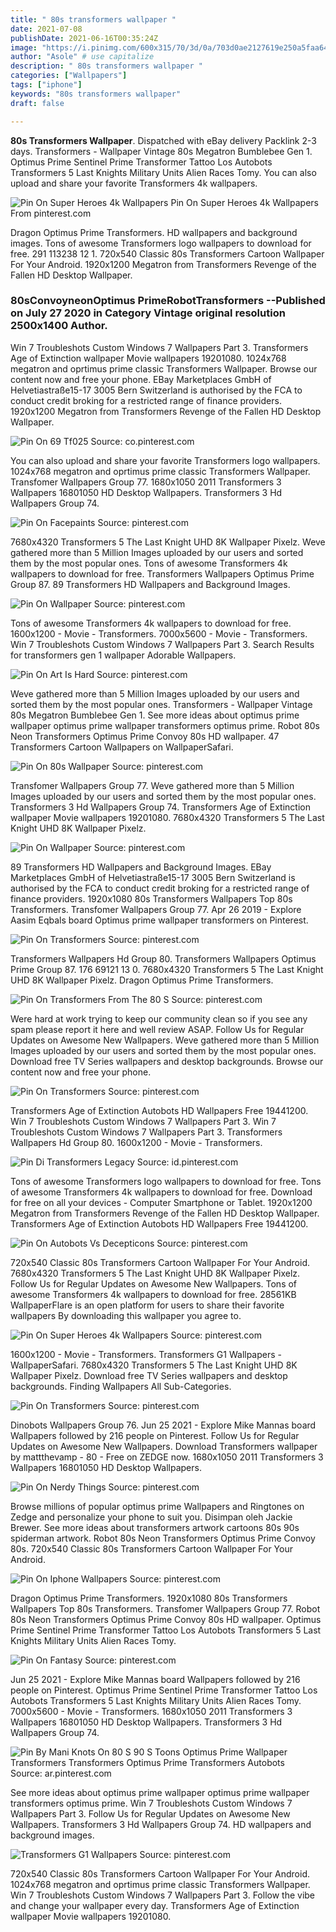 ```yaml
---
title: " 80s transformers wallpaper "
date: 2021-07-08
publishDate: 2021-06-16T00:35:24Z
image: "https://i.pinimg.com/600x315/70/3d/0a/703d0ae2127619e250a5faa64789a845.jpg"
author: "Asole" # use capitalize
description: " 80s transformers wallpaper "
categories: ["Wallpapers"]
tags: ["iphone"]
keywords: "80s transformers wallpaper"
draft: false

---
```



**80s Transformers Wallpaper**. Dispatched with eBay delivery Packlink 2-3 days. Transformers - Wallpaper Vintage 80s Megatron Bumblebee Gen 1. Optimus Prime Sentinel Prime Transformer Tattoo Los Autobots Transformers 5 Last Knights Military Units Alien Races Tomy. You can also upload and share your favorite Transformers 4k wallpapers.

![Pin On Super Heroes 4k Wallpapers](https://i.pinimg.com/originals/9e/07/ae/9e07aeaab60ef85c892025bc5dfe612d.jpg "Pin On Super Heroes 4k Wallpapers")
Pin On Super Heroes 4k Wallpapers From pinterest.com


Dragon Optimus Prime Transformers. HD wallpapers and background images. Tons of awesome Transformers logo wallpapers to download for free. 291 113238 12 1. 720x540 Classic 80s Transformers Cartoon Wallpaper For Your Android. 1920x1200 Megatron from Transformers Revenge of the Fallen HD Desktop Wallpaper.

### 80sConvoyneonOptimus PrimeRobotTransformers --Published on July 27 2020 in Category Vintage original resolution 2500x1400 Author.

Win 7 Troubleshots Custom Windows 7 Wallpapers Part 3. Transformers Age of Extinction wallpaper Movie wallpapers 19201080. 1024x768 megatron and oprtimus prime classic Transformers Wallpaper. Browse our content now and free your phone. EBay Marketplaces GmbH of Helvetiastraße15-17 3005 Bern Switzerland is authorised by the FCA to conduct credit broking for a restricted range of finance providers. 1920x1200 Megatron from Transformers Revenge of the Fallen HD Desktop Wallpaper.


![Pin On 69 Tf025](https://i.pinimg.com/originals/b9/e3/e9/b9e3e99ce5e59c98f4a101a06c6a2711.jpg "Pin On 69 Tf025")
Source: co.pinterest.com

You can also upload and share your favorite Transformers logo wallpapers. 1024x768 megatron and oprtimus prime classic Transformers Wallpaper. Transfomer Wallpapers Group 77. 1680x1050 2011 Transformers 3 Wallpapers 16801050 HD Desktop Wallpapers. Transformers 3 Hd Wallpapers Group 74.

![Pin On Facepaints](https://i.pinimg.com/originals/30/06/23/300623d6ddde8b30fd8fd74929379da8.jpg "Pin On Facepaints")
Source: pinterest.com

7680x4320 Transformers 5 The Last Knight UHD 8K Wallpaper Pixelz. Weve gathered more than 5 Million Images uploaded by our users and sorted them by the most popular ones. Tons of awesome Transformers 4k wallpapers to download for free. Transformers Wallpapers Optimus Prime Group 87. 89 Transformers HD Wallpapers and Background Images.

![Pin On Wallpaper](https://i.pinimg.com/originals/8f/56/56/8f56562f206c9cfbf408af1aa4074fe5.jpg "Pin On Wallpaper")
Source: pinterest.com

Tons of awesome Transformers 4k wallpapers to download for free. 1600x1200 - Movie - Transformers. 7000x5600 - Movie - Transformers. Win 7 Troubleshots Custom Windows 7 Wallpapers Part 3. Search Results for transformers gen 1 wallpaper Adorable Wallpapers.

![Pin On Art Is Hard](https://i.pinimg.com/originals/8c/76/ec/8c76ecc26b5d1839f2829c8ae9ffb82f.jpg "Pin On Art Is Hard")
Source: pinterest.com

Weve gathered more than 5 Million Images uploaded by our users and sorted them by the most popular ones. Transformers - Wallpaper Vintage 80s Megatron Bumblebee Gen 1. See more ideas about optimus prime wallpaper optimus prime wallpaper transformers optimus prime. Robot 80s Neon Transformers Optimus Prime Convoy 80s HD wallpaper. 47 Transformers Cartoon Wallpapers on WallpaperSafari.

![Pin On 80s Wallpaper](https://i.pinimg.com/originals/0a/97/56/0a9756554ea7eb55f912b992cf1243ec.jpg "Pin On 80s Wallpaper")
Source: pinterest.com

Transfomer Wallpapers Group 77. Weve gathered more than 5 Million Images uploaded by our users and sorted them by the most popular ones. Transformers 3 Hd Wallpapers Group 74. Transformers Age of Extinction wallpaper Movie wallpapers 19201080. 7680x4320 Transformers 5 The Last Knight UHD 8K Wallpaper Pixelz.

![Pin On Wallpaper](https://i.pinimg.com/originals/16/17/05/161705fae8fe90f9bc263f3d346d2efc.jpg "Pin On Wallpaper")
Source: pinterest.com

89 Transformers HD Wallpapers and Background Images. EBay Marketplaces GmbH of Helvetiastraße15-17 3005 Bern Switzerland is authorised by the FCA to conduct credit broking for a restricted range of finance providers. 1920x1080 80s Transformers Wallpapers Top 80s Transformers. Transfomer Wallpapers Group 77. Apr 26 2019 - Explore Aasim Eqbals board Optimus prime wallpaper transformers on Pinterest.

![Pin On Transformers](https://i.pinimg.com/236x/05/54/79/0554790cf63c25fb4b6df6e5d4f043ba.jpg "Pin On Transformers")
Source: pinterest.com

Transformers Wallpapers Hd Group 80. Transformers Wallpapers Optimus Prime Group 87. 176 69121 13 0. 7680x4320 Transformers 5 The Last Knight UHD 8K Wallpaper Pixelz. Dragon Optimus Prime Transformers.

![Pin On Transformers From The 80 S](https://i.pinimg.com/originals/fc/2e/dd/fc2eddde6064003ec736abd5de9299e7.jpg "Pin On Transformers From The 80 S")
Source: pinterest.com

Were hard at work trying to keep our community clean so if you see any spam please report it here and well review ASAP. Follow Us for Regular Updates on Awesome New Wallpapers. Weve gathered more than 5 Million Images uploaded by our users and sorted them by the most popular ones. Download free TV Series wallpapers and desktop backgrounds. Browse our content now and free your phone.

![Pin On Transformers](https://i.pinimg.com/originals/b9/da/b3/b9dab3f14b7aec154c6119ec147a0676.png "Pin On Transformers")
Source: pinterest.com

Transformers Age of Extinction Autobots HD Wallpapers Free 19441200. Win 7 Troubleshots Custom Windows 7 Wallpapers Part 3. Win 7 Troubleshots Custom Windows 7 Wallpapers Part 3. Transformers Wallpapers Hd Group 80. 1600x1200 - Movie - Transformers.

![Pin Di Transformers Legacy](https://i.pinimg.com/originals/8c/78/e6/8c78e69cfb672acbc086d60a35c3074a.jpg "Pin Di Transformers Legacy")
Source: id.pinterest.com

Tons of awesome Transformers logo wallpapers to download for free. Tons of awesome Transformers 4k wallpapers to download for free. Download for free on all your devices - Computer Smartphone or Tablet. 1920x1200 Megatron from Transformers Revenge of the Fallen HD Desktop Wallpaper. Transformers Age of Extinction Autobots HD Wallpapers Free 19441200.

![Pin On Autobots Vs Decepticons](https://i.pinimg.com/originals/9d/39/7e/9d397e7ef05da6cea6d63105fa65c32e.png "Pin On Autobots Vs Decepticons")
Source: pinterest.com

720x540 Classic 80s Transformers Cartoon Wallpaper For Your Android. 7680x4320 Transformers 5 The Last Knight UHD 8K Wallpaper Pixelz. Follow Us for Regular Updates on Awesome New Wallpapers. Tons of awesome Transformers 4k wallpapers to download for free. 28561KB WallpaperFlare is an open platform for users to share their favorite wallpapers By downloading this wallpaper you agree to.

![Pin On Super Heroes 4k Wallpapers](https://i.pinimg.com/originals/9e/07/ae/9e07aeaab60ef85c892025bc5dfe612d.jpg "Pin On Super Heroes 4k Wallpapers")
Source: pinterest.com

1600x1200 - Movie - Transformers. Transformers G1 Wallpapers - WallpaperSafari. 7680x4320 Transformers 5 The Last Knight UHD 8K Wallpaper Pixelz. Download free TV Series wallpapers and desktop backgrounds. Finding Wallpapers All Sub-Categories.

![Pin On Transformers](https://i.pinimg.com/originals/ff/d3/a1/ffd3a1d9b0aacf10157689db3026df35.jpg "Pin On Transformers")
Source: pinterest.com

Dinobots Wallpapers Group 76. Jun 25 2021 - Explore Mike Mannas board Wallpapers followed by 216 people on Pinterest. Follow Us for Regular Updates on Awesome New Wallpapers. Download Transformers wallpaper by mattthevamp - 80 - Free on ZEDGE now. 1680x1050 2011 Transformers 3 Wallpapers 16801050 HD Desktop Wallpapers.

![Pin On Nerdy Things](https://i.pinimg.com/originals/92/61/03/92610378153db8ee2f7a5235ac7a8ea1.jpg "Pin On Nerdy Things")
Source: pinterest.com

Browse millions of popular optimus prime Wallpapers and Ringtones on Zedge and personalize your phone to suit you. Disimpan oleh Jackie Brewer. See more ideas about transformers artwork cartoons 80s 90s spiderman artwork. Robot 80s Neon Transformers Optimus Prime Convoy 80s. 720x540 Classic 80s Transformers Cartoon Wallpaper For Your Android.

![Pin On Iphone Wallpapers](https://i.pinimg.com/originals/93/e4/cf/93e4cf21a6cab0d6c0b76e47bae86219.png "Pin On Iphone Wallpapers")
Source: pinterest.com

Dragon Optimus Prime Transformers. 1920x1080 80s Transformers Wallpapers Top 80s Transformers. Transfomer Wallpapers Group 77. Robot 80s Neon Transformers Optimus Prime Convoy 80s HD wallpaper. Optimus Prime Sentinel Prime Transformer Tattoo Los Autobots Transformers 5 Last Knights Military Units Alien Races Tomy.

![Pin On Fantasy](https://i.pinimg.com/originals/45/4b/f8/454bf8d104fc2f5308c6163ad3a3beb0.jpg "Pin On Fantasy")
Source: pinterest.com

Jun 25 2021 - Explore Mike Mannas board Wallpapers followed by 216 people on Pinterest. Optimus Prime Sentinel Prime Transformer Tattoo Los Autobots Transformers 5 Last Knights Military Units Alien Races Tomy. 7000x5600 - Movie - Transformers. 1680x1050 2011 Transformers 3 Wallpapers 16801050 HD Desktop Wallpapers. Transformers 3 Hd Wallpapers Group 74.

![Pin By Mani Knots On 80 S 90 S Toons Optimus Prime Wallpaper Transformers Transformers Optimus Prime Transformers Autobots](https://i.pinimg.com/736x/d5/30/d9/d530d9616873e8b5b08bb311ee508e27.jpg "Pin By Mani Knots On 80 S 90 S Toons Optimus Prime Wallpaper Transformers Transformers Optimus Prime Transformers Autobots")
Source: ar.pinterest.com

See more ideas about optimus prime wallpaper optimus prime wallpaper transformers optimus prime. Win 7 Troubleshots Custom Windows 7 Wallpapers Part 3. Follow Us for Regular Updates on Awesome New Wallpapers. Transformers 3 Hd Wallpapers Group 74. HD wallpapers and background images.

![Transformers G1 Wallpapers](https://i.pinimg.com/600x315/70/3d/0a/703d0ae2127619e250a5faa64789a845.jpg "Transformers G1 Wallpapers")
Source: pinterest.com

720x540 Classic 80s Transformers Cartoon Wallpaper For Your Android. 1024x768 megatron and oprtimus prime classic Transformers Wallpaper. Win 7 Troubleshots Custom Windows 7 Wallpapers Part 3. Follow the vibe and change your wallpaper every day. Transformers Age of Extinction wallpaper Movie wallpapers 19201080.

